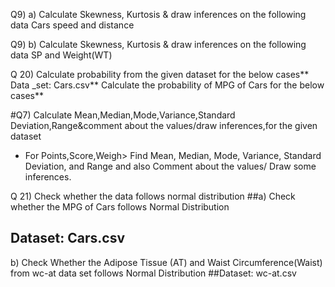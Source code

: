 Q9) a) Calculate Skewness, Kurtosis & draw inferences on the following data
Cars speed and distance

Q9) b) Calculate Skewness, Kurtosis & draw inferences on the following data
SP and Weight(WT)

Q 20) Calculate probability from the given dataset for the below cases**
Data _set: Cars.csv**
Calculate the probability of MPG of Cars for the below cases**

#Q7) Calculate Mean,Median,Mode,Variance,Standard Deviation,Range&comment about the values/draw inferences,for the given dataset
- For Points,Score,Weigh>
Find Mean, Median, Mode, Variance, Standard Deviation, and Range and also Comment about the values/ Draw some inferences.

Q 21) Check whether the data follows normal distribution ##a) Check whether the MPG of Cars follows Normal Distribution 
## Dataset: Cars.csv
b) Check Whether the Adipose Tissue (AT) and Waist Circumference(Waist) from wc-at data set follows Normal Distribution 
##Dataset: wc-at.csv
